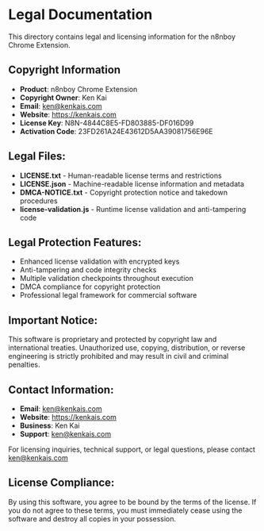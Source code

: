 # Legal Documentation

This directory contains legal and licensing information for the n8nboy Chrome Extension.

## Copyright Information
- **Product**: n8nboy Chrome Extension
- **Copyright Owner**: Ken Kai
- **Email**: ken@kenkais.com
- **Website**: https://kenkais.com
- **License Key**: N8N-4844C8E5-FD803885-DF016D99
- **Activation Code**: 23FD261A24E43612D5AA39081756E96E

## Legal Files:
- **LICENSE.txt** - Human-readable license terms and restrictions
- **LICENSE.json** - Machine-readable license information and metadata
- **DMCA-NOTICE.txt** - Copyright protection notice and takedown procedures
- **license-validation.js** - Runtime license validation and anti-tampering code

## Legal Protection Features:
- Enhanced license validation with encrypted keys
- Anti-tampering and code integrity checks
- Multiple validation checkpoints throughout execution
- DMCA compliance for copyright protection
- Professional legal framework for commercial software

## Important Notice:
This software is proprietary and protected by copyright law and international treaties.
Unauthorized use, copying, distribution, or reverse engineering is strictly prohibited
and may result in civil and criminal penalties.

## Contact Information:
- **Email**: ken@kenkais.com
- **Website**: https://kenkais.com
- **Business**: Ken Kai
- **Support**: ken@kenkais.com

For licensing inquiries, technical support, or legal questions, please contact ken@kenkais.com

## License Compliance:
By using this software, you agree to be bound by the terms of the license.
If you do not agree to these terms, you must immediately cease using the
software and destroy all copies in your possession.
